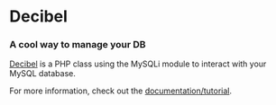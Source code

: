 # Decibel #

### A cool way to manage your DB ###

[Decibel](http://ross.iasfbo.inaf.it/~gloria/decibel-class/) is a PHP class using the MySQLi module to interact with your MySQL database.

For more information, check out the [documentation/tutorial](http://ross.iasfbo.inaf.it/~gloria/decibel-class/).

